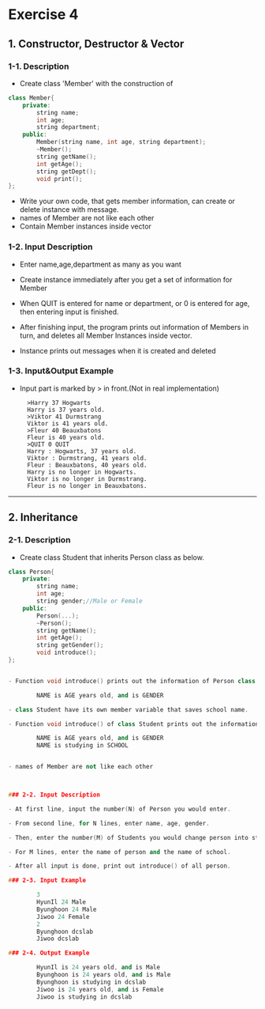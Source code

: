 # Exercise 4

## 1. Constructor, Destructor & Vector

### 1-1. Description

- Create class 'Member' with the construction of


```c++
class Member{
	private:
		string name;
		int age;
		string department;
	public:
		Member(string name, int age, string department);
		~Member();
		string getName();
		int getAge();
		string getDept();
		void print();
};
```


- Write your own code, that gets member information, can create or delete instance with message.
- names of Member are not like each other
- Contain Member instances inside vector



### 1-2. Input Description

- Enter name,age,department as many as you want

- Create instance immediately after you get a set of information for Member

- When QUIT is entered for name or department, or 0 is entered for age, then entering input is finished.

- After finishing input, the program prints out information of Members in turn, and deletes all Member Instances inside vector.

- Instance prints out messages when it is created and deleted



### 1-3. Input&Output Example

- Input part is marked by > in front.(Not in real implementation)

        >Harry 37 Hogwarts
        Harry is 37 years old.
        >Viktor 41 Durmstrang
        Viktor is 41 years old.
        >Fleur 40 Beauxbatons
        Fleur is 40 years old.
        >QUIT 0 QUIT
        Harry : Hogwarts, 37 years old.
        Viktor : Durmstrang, 41 years old.
        Fleur : Beauxbatons, 40 years old.
        Harry is no longer in Hogwarts.
        Viktor is no longer in Durmstrang.
        Fleur is no longer in Beauxbatons.


---

## 2. Inheritance


### 2-1. Description

- Create class Student that inherits Person class as below.

```cpp
class Person{
	private:
		string name;
		int age;
		string gender;//Male or Female
	public:
		Person(...);
		~Person();
		string getName();
		int getAge();
		string getGender();
		void introduce();
};


- Function void introduce() prints out the information of Person class

        NAME is AGE years old, and is GENDER

- class Student have its own member variable that saves school name.

- Function void introduce() of class Student prints out the information of Student class

        NAME is AGE years old, and is GENDER
        NAME is studying in SCHOOL


- names of Member are not like each other



### 2-2. Input Description

- At first line, input the number(N) of Person you would enter.

- From second line, for N lines, enter name, age, gender.

- Then, enter the number(M) of Students you would change person into student.

- For M lines, enter the name of person and the name of school.

- After all input is done, print out introduce() of all person.

### 2-3. Input Example

        3
        HyunIl 24 Male
        Byunghoon 24 Male
        Jiwoo 24 Female
        2
        Byunghoon dcslab
        Jiwoo dcslab

### 2-4. Output Example

        HyunIl is 24 years old, and is Male
        Byunghoon is 24 years old, and is Male
        Byunghoon is studying in dcslab
        Jiwoo is 24 years old, and is Female
        Jiwoo is studying in dcslab

